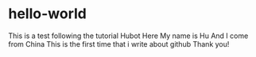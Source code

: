 # hello-world
This is a test following the tutorial
Hubot Here My name is Hu And I come from China This is the first time that i write about github
  Thank you!
